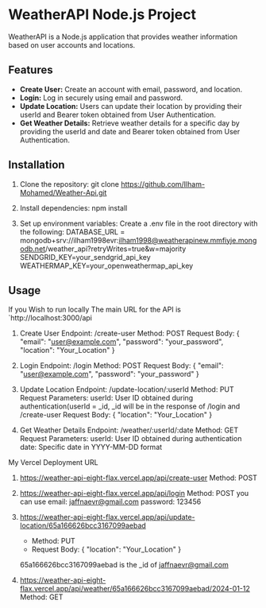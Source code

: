 # WeatherAPI Node.js Project
WeatherAPI is a Node.js application that provides weather information based on user accounts and locations.

## Features
- **Create User:** Create an account with email, password, and location.
- **Login:** Log in securely using email and password.
- **Update Location:** Users can update their location by providing their userId and Bearer token obtained from User Authentication.
- **Get Weather Details:** Retrieve weather details for a specific day by providing the userId and date and Bearer token obtained from User Authentication.

## Installation
1. Clone the repository:
   git clone https://github.com/Ilham-Mohamed/Weather-Api.git

2. Install dependencies:
   npm install

3. Set up environment variables:
   Create a .env file in the root directory with the following:
   DATABASE_URL = mongodb+srv://ilham1998evr:ilham1998@weatherapinew.mmfiyje.mongodb.net/weather_api?retryWrites=true&w=majority
   SENDGRID_KEY=your_sendgrid_api_key
   WEATHERMAP_KEY=your_openweathermap_api_key



## Usage
If you Wish to run locally
   The main URL for the API is `http://localhost:3000/api

1. Create User
      Endpoint: /create-user
      Method: POST
      Request Body:
         {
            "email": "user@example.com",
            "password": "your_password",
            "location": "Your_Location"
         }
   
2. Login
      Endpoint: /login
      Method: POST
      Request Body:
         {
            "email": "user@example.com",
            "password": "your_password"
         }
   
3. Update Location
      Endpoint: /update-location/:userId
      Method: PUT
      Request Parameters:
      userId: User ID obtained during authentication(userId = _id, _id will be in the response of /login and /create-user
      Request Body:
         {
            "location": "Your_Location"
         }

4. Get Weather Details
      Endpoint: /weather/:userId/:date
      Method: GET
      Request Parameters:
      userId: User ID obtained during authentication
      date: Specific date in YYYY-MM-DD format

My Vercel Deployment URL
   1. https://weather-api-eight-flax.vercel.app/api/create-user
         Method: POST
      
   2. https://weather-api-eight-flax.vercel.app/api/login
         Method: POST
         you can use
            email: jaffnaevr@gmail.com
            password: 123456
      
   3. https://weather-api-eight-flax.vercel.app/api/update-location/65a166626bcc3167099aebad
         * Method: PUT
         * Request Body:
         {
            "location": "Your_Location"
         }

         65a166626bcc3167099aebad is the _id of jaffnaevr@gmail.com

   4. https://weather-api-eight-flax.vercel.app/api/weather/65a166626bcc3167099aebad/2024-01-12
         Method: GET

